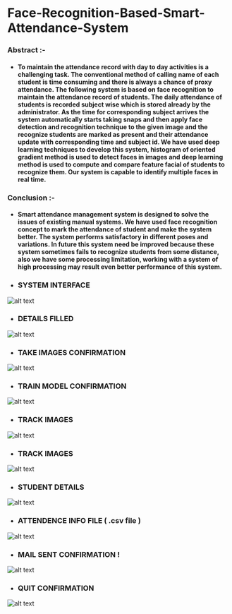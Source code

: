# Face-Recognition-Based-Smart-Attendance-System

### Abstract :- 
- #### To maintain the attendance record with day to day activities is a challenging task. The conventional method of calling name of each student is time consuming and there is always a chance of proxy attendance. The following system is based on face recognition to maintain the attendance record of students. The daily attendance of students is recorded subject wise which is stored already by the administrator. As the time for corresponding subject arrives the system automatically starts taking snaps and then apply face detection and recognition technique to the given image and the recognize students are marked as present and their attendance update with corresponding time and subject id. We have used deep learning techniques to develop this system, histogram of oriented gradient method is used to detect faces in images and deep learning method is used to compute and compare feature facial of students to recognize them. Our system is capable to identify multiple faces in real time.

### Conclusion :- 
- #### Smart attendance management system is designed to solve the issues of existing manual systems. We have used face recognition concept to mark the attendance of student and make the system better. The system performs satisfactory in different poses and variations. In future this system need be improved because these system sometimes fails to recognize students from some distance, also we have some processing limitation, working with a system of high processing may result even better performance of this system.

- ### SYSTEM INTERFACE 

![alt text](https://github.com/MohitKumarMandhre/Face-Recognition-Based-Smart-Attendance-System/blob/master/image_set/inetr.PNG)

- ### DETAILS FILLED

![alt text](https://github.com/MohitKumarMandhre/Face-Recognition-Based-Smart-Attendance-System/blob/master/image_set/det_fill.PNG)

- ### TAKE IMAGES CONFIRMATION

![alt text](https://github.com/MohitKumarMandhre/Face-Recognition-Based-Smart-Attendance-System/blob/master/image_set/i_take.PNG)

- ### TRAIN MODEL CONFIRMATION

![alt text](https://github.com/MohitKumarMandhre/Face-Recognition-Based-Smart-Attendance-System/blob/master/image_set/i_train.PNG)


- ### TRACK IMAGES

![alt text](https://github.com/MohitKumarMandhre/Face-Recognition-Based-Smart-Attendance-System/blob/master/image_set/i_track.PNG)

- ### TRACK IMAGES

![alt text](https://github.com/MohitKumarMandhre/Face-Recognition-Based-Smart-Attendance-System/blob/master/image_set/i_trac_C.PNG)

- ### STUDENT DETAILS

![alt text](https://github.com/MohitKumarMandhre/Face-Recognition-Based-Smart-Attendance-System/blob/master/image_set/s_det.PNG)

- ### ATTENDENCE INFO FILE ( .csv file )

![alt text](https://github.com/MohitKumarMandhre/Face-Recognition-Based-Smart-Attendance-System/blob/master/image_set/atten.PNG)

- ### MAIL SENT CONFIRMATION !

![alt text](https://github.com/MohitKumarMandhre/Face-Recognition-Based-Smart-Attendance-System/blob/master/image_set/mail.PNG)

- ### QUIT CONFIRMATION 

![alt text](https://github.com/MohitKumarMandhre/Face-Recognition-Based-Smart-Attendance-System/blob/master/image_set/quit_c.PNG)
